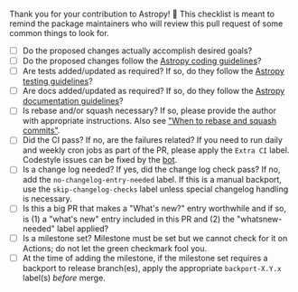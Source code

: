 Thank you for your contribution to Astropy! 🌌 This checklist is meant
to remind the package maintainers who will review this pull request of
some common things to look for.

- [ ] Do the proposed changes actually accomplish desired goals?
- [ ] Do the proposed changes follow the [Astropy coding guidelines](https://docs.astropy.org/en/latest/development/codeguide.html)?
- [ ] Are tests added/updated as required? If so, do they follow the [Astropy testing guidelines](https://docs.astropy.org/en/latest/development/testguide.html)?
- [ ] Are docs added/updated as required? If so, do they follow the [Astropy documentation guidelines](https://docs.astropy.org/en/latest/development/docguide.html#astropy-documentation-rules-and-guidelines)?
- [ ] Is rebase and/or squash necessary? If so, please provide the author with appropriate instructions. Also see ["When to rebase and squash commits"](https://docs.astropy.org/en/latest/development/when_to_rebase.html).
- [ ] Did the CI pass? If no, are the failures related? If you need to run daily and weekly cron jobs as part of the PR, please apply the `Extra CI` label. Codestyle issues can be fixed by the [bot](https://docs.astropy.org/en/latest/development/workflow/development_workflow.html#pre-commit).
- [ ] Is a change log needed? If yes, did the change log check pass? If no, add the `no-changelog-entry-needed` label. If this is a manual backport, use the `skip-changelog-checks` label unless special changelog handling is necessary.
- [ ] Is this a big PR that makes a "What's new?" entry worthwhile and if so, is (1) a "what's new" entry included in this PR and (2) the "whatsnew-needed" label applied?
- [ ] Is a milestone set? Milestone must be set but we cannot check for it on Actions; do not let the green checkmark fool you.
- [ ] At the time of adding the milestone, if the milestone set requires a backport to release branch(es), apply the appropriate `backport-X.Y.x` label(s) *before* merge.
